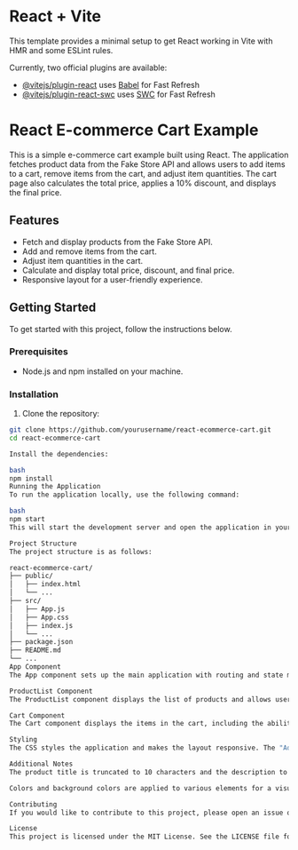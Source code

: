 # React + Vite

This template provides a minimal setup to get React working in Vite with HMR and some ESLint rules.

Currently, two official plugins are available:

- [@vitejs/plugin-react](https://github.com/vitejs/vite-plugin-react/blob/main/packages/plugin-react/README.md) uses [Babel](https://babeljs.io/) for Fast Refresh
- [@vitejs/plugin-react-swc](https://github.com/vitejs/vite-plugin-react-swc) uses [SWC](https://swc.rs/) for Fast Refresh

# React E-commerce Cart Example

This is a simple e-commerce cart example built using React. The application fetches product data from the Fake Store API and allows users to add items to a cart, remove items from the cart, and adjust item quantities. The cart page also calculates the total price, applies a 10% discount, and displays the final price.

## Features

- Fetch and display products from the Fake Store API.
- Add and remove items from the cart.
- Adjust item quantities in the cart.
- Calculate and display total price, discount, and final price.
- Responsive layout for a user-friendly experience.

## Getting Started

To get started with this project, follow the instructions below.

### Prerequisites

- Node.js and npm installed on your machine.

### Installation

1. Clone the repository:

```bash
git clone https://github.com/yourusername/react-ecommerce-cart.git
cd react-ecommerce-cart

Install the dependencies:

bash
npm install
Running the Application
To run the application locally, use the following command:

bash
npm start
This will start the development server and open the application in your default web browser.

Project Structure
The project structure is as follows:

react-ecommerce-cart/
├── public/
│   ├── index.html
│   └── ...
├── src/
│   ├── App.js
│   ├── App.css
│   ├── index.js
│   └── ...
├── package.json
├── README.md
└── ...
App Component
The App component sets up the main application with routing and state management for products and the cart.

ProductList Component
The ProductList component displays the list of products and allows users to add items to the cart. It also displays a "Remove from Cart" button if the product is already in the cart and navigates to the Cart page after adding or removing an item.

Cart Component
The Cart component displays the items in the cart, including the ability to remove items and adjust quantities. It calculates the total price, applies a 10% discount, and displays the final price after the discount.

Styling
The CSS styles the application and makes the layout responsive. The "Add to Cart" button is positioned below the description, and the product card uses justify-content: space-between to ensure even spacing and alignment for elements.

Additional Notes
The product title is truncated to 10 characters and the description to 30 characters.

Colors and background colors are applied to various elements for a visually appealing design.

Contributing
If you would like to contribute to this project, please open an issue or submit a pull request with your changes.

License
This project is licensed under the MIT License. See the LICENSE file for details.
